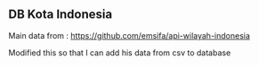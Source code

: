 ## DB Kota Indonesia

Main data from : https://github.com/emsifa/api-wilayah-indonesia

Modified this so that I can add his data from csv to database